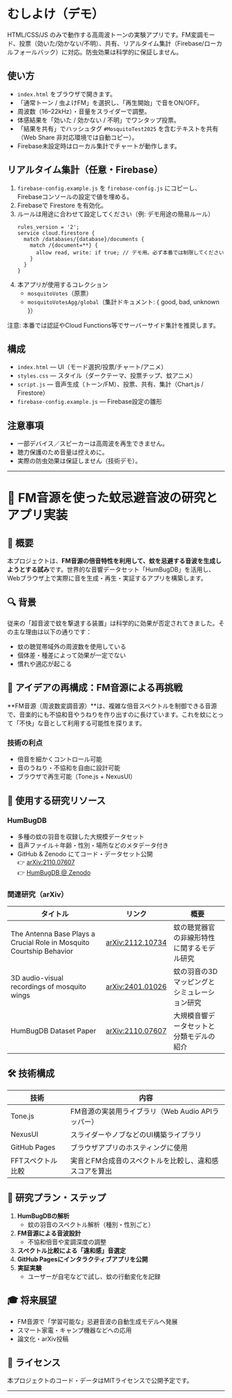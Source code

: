 # むしよけ（デモ）

HTML/CSS/JS のみで動作する高周波トーンの実験アプリです。FM変調モード、投票（効いた/効かない/不明）、共有、リアルタイム集計（Firebase/ローカルフォールバック）に対応。防虫効果は科学的に保証しません。

## 使い方
- `index.html` をブラウザで開きます。
- 「通常トーン / 虫よけFM」を選択し、「再生開始」で音をON/OFF。
- 周波数（16–22kHz）・音量をスライダーで調整。
- 体感結果を「効いた / 効かない / 不明」でワンタップ投票。
- 「結果を共有」でハッシュタグ `#MosquitoTest2025` を含むテキストを共有（Web Share 非対応環境では自動コピー）。
- Firebase未設定時はローカル集計でチャートが動作します。

## リアルタイム集計（任意・Firebase）
1. `firebase-config.example.js` を `firebase-config.js` にコピーし、Firebaseコンソールの設定で値を埋める。
2. Firebaseで Firestore を有効化。
3. ルールは用途に合わせて設定してください（例: デモ用途の簡易ルール）
   ```
   rules_version = '2';
   service cloud.firestore {
     match /databases/{database}/documents {
       match /{document=**} {
         allow read, write: if true; // デモ用。必ず本番では制限してください
       }
     }
   }
   ```
4. 本アプリが使用するコレクション
   - `mosquitoVotes`（原票）
   - `mosquitoVotesAgg/global`（集計ドキュメント: { good, bad, unknown }）

注意: 本番では認証やCloud Functions等でサーバーサイド集計を推奨します。

## 構成
- `index.html` — UI（モード選択/投票/チャート/アニメ）
- `styles.css` — スタイル（ダークテーマ、投票チップ、蚊アニメ）
- `script.js` — 音声生成（トーン/FM）、投票、共有、集計（Chart.js / Firestore）
- `firebase-config.example.js` — Firebase設定の雛形

## 注意事項
- 一部デバイス／スピーカーは高周波を再生できません。
- 聴力保護のため音量は控えめに。
- 実際の防虫効果は保証しません（技術デモ）。
---

# 🦟 FM音源を使った蚊忌避音波の研究とアプリ実装

## 📌 概要

本プロジェクトは、**FM音源の倍音特性を利用して、蚊を忌避する音波を生成しようとする試み**です。世界的な音響データセット「HumBugDB」を活用し、Webブラウザ上で実際に音を生成・再生・実証するアプリを構築します。

## 🔍 背景

従来の「超音波で蚊を撃退する装置」は科学的に効果が否定されてきました。その主な理由は以下の通りです：

- 蚊の聴覚帯域外の周波数を使用している
- 個体差・種差によって効果が一定でない
- 慣れや適応が起こる

## 🧠 アイデアの再構成：FM音源による再挑戦

**FM音源（周波数変調音源）**は、複雑な倍音スペクトルを制御できる音源で、音楽的にも不協和音やうねりを作り出すのに長けています。これを蚊にとって「不快」な音として利用する可能性を探ります。

### 技術の利点

- 倍音を細かくコントロール可能
- 音のうねり・不協和を自由に設計可能
- ブラウザで再生可能（Tone.js + NexusUI）

## 🔬 使用する研究リソース

### HumBugDB
- 多種の蚊の羽音を収録した大規模データセット
- 音声ファイル＋年齢・性別・場所などのメタデータ付き
- GitHub & Zenodo にてコード・データセット公開  
  👉 [arXiv:2110.07607](https://arxiv.org/abs/2110.07607)  
  👉 [HumBugDB @ Zenodo](https://zenodo.org/record/4904800)

### 関連研究（arXiv）

| タイトル | リンク | 概要 |
|----------|--------|------|
| The Antenna Base Plays a Crucial Role in Mosquito Courtship Behavior | [arXiv:2112.10734](https://arxiv.org/abs/2112.10734) | 蚊の聴覚器官の非線形特性に関するモデル研究 |
| 3D audio-visual recordings of mosquito wings | [arXiv:2401.01026](https://arxiv.org/abs/2401.01026) | 蚊の羽音の3Dマッピングとシミュレーション研究 |
| HumBugDB Dataset Paper | [arXiv:2110.07607](https://arxiv.org/abs/2110.07607) | 大規模音響データセットと分類モデルの紹介 |

## 🛠️ 技術構成

| 技術 | 内容 |
|------|------|
| Tone.js | FM音源の実装用ライブラリ（Web Audio APIラッパー） |
| NexusUI | スライダーやノブなどのUI構築ライブラリ |
| GitHub Pages | ブラウザアプリのホスティングに使用 |
| FFTスペクトル比較 | 実音とFM合成音のスペクトルを比較し、違和感スコアを算出 |

## 🔁 研究プラン・ステップ

1. **HumBugDBの解析**
   - 蚊の羽音のスペクトル解析（種別・性別ごと）
2. **FM音源による音波設計**
   - 不協和倍音や変調深度の調整
3. **スペクトル比較による「違和感」音選定**
4. **GitHub Pagesにインタラクティブアプリを公開**
5. **実証実験**
   - ユーザーが自宅などで試し、蚊の行動変化を記録

## 🎓 将来展望

- FM音源で「学習可能な」忌避音波の自動生成モデルへ発展
- スマート家電・キャンプ機器などへの応用
- 論文化・arXiv投稿

## 📂 ライセンス

本プロジェクトのコード・データはMITライセンスで公開予定です。

---


